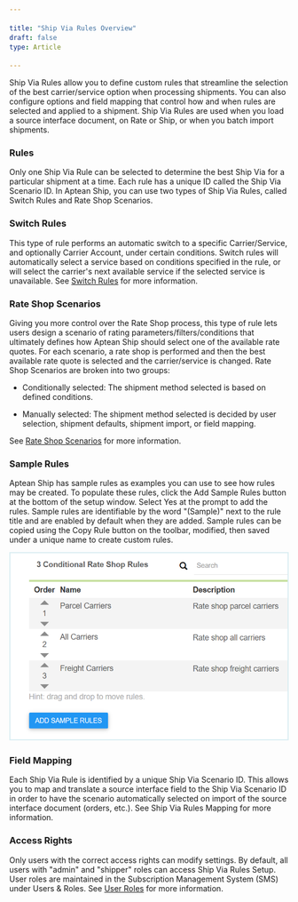 ```yaml
---

title: "Ship Via Rules Overview"
draft: false
type: Article

---
```


Ship Via Rules allow you to define custom rules that streamline the selection of the best carrier/service option when processing shipments. You can also configure options and field mapping that control how and when rules are selected and applied to a shipment. Ship Via Rules are used when you load a source interface document, on Rate or Ship, or when you batch import shipments.

### Rules

Only one Ship Via Rule can be selected to determine the best Ship Via for a particular shipment at a time. Each rule has a unique ID called the Ship Via Scenario ID. In Aptean Ship, you can use two types of Ship Via Rules, called Switch Rules and Rate Shop Scenarios.

### Switch Rules

This type of rule performs an automatic switch to a specific Carrier/Service, and optionally Carrier Account, under certain conditions. Switch rules will automatically select a service based on conditions specified in the rule, or will select the carrier's next available service if the selected service is unavailable. See [Switch Rules](http://ask.shipping.apteancloud.com/akb/switch-rules/) for more information.

### Rate Shop Scenarios

Giving you more control over the Rate Shop process, this type of rule lets users design a scenario of rating parameters/filters/conditions that ultimately defines how Aptean Ship should select one of the available rate quotes. For each scenario, a rate shop is performed and then the best available rate quote is selected and the carrier/service is changed. Rate Shop Scenarios are broken into two groups:

* Conditionally selected: The shipment method selected is based on defined conditions.

* Manually selected: The shipment method selected is decided by user selection, shipment defaults, shipment import, or field mapping.

See [Rate Shop Scenarios](rate-shop-scenarios.md) for more information.

### Sample Rules

Aptean Ship has sample rules as examples you can use to see how rules may be created. To populate these rules, click the Add Sample Rules button at the bottom of the setup window. Select Yes at the prompt to add the rules. Sample rules are identifiable by the word "(Sample)" next to the rule title and are enabled by default when they are added. Sample rules can be copied using the Copy Rule button on the toolbar, modified, then saved under a unique name to create custom rules.

![](assets/images/ss-wc-0025-2.png)

### Field Mapping

Each Ship Via Rule is identified by a unique Ship Via Scenario ID. This allows you to map and translate a source interface field to the Ship Via Scenario ID in order to have the scenario automatically selected on import of the source interface document (orders, etc.). See Ship Via Rules Mapping for more information.

### Access Rights

Only users with the correct access rights can modify settings. By default, all users with "admin" and "shipper" roles can access Ship Via Rules Setup. User roles are maintained in the Subscription Management System (SMS) under Users & Roles. See [User Roles](http://ask.vtechnologies.com/ss-wc/knowledge-base/roles/) for more information.

